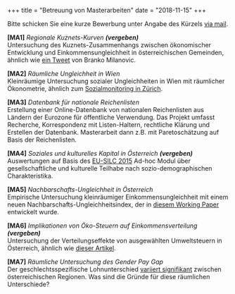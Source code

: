 +++
title = "Betreuung von Masterarbeiten"
date = "2018-11-15"
+++

Bitte schicken Sie eine kurze Bewerbung unter Angabe des Kürzels [via mail](mailto:mschnetz@wu.ac.at).

**[MA1]** *Regionale Kuznets-Kurven* ***(vergeben)***  
Untersuchung des Kuznets-Zusammenhangs zwischen ökonomischer Entwicklung und Einkommensungleichheit in österreichischen Gemeinden, ähnlich wie [ein Tweet](https://twitter.com/brankomilan/status/344504611253653504?lang=de) von Branko Milanovic.

**[MA2]** *Räumliche Ungleichheit in Wien*  
Kleinräumige Untersuchung sozialer Ungleichheiten in Wien mit räumlicher Ökonometrie, ähnlich zum [Sozialmonitoring in Zürich](https://www.stadt-zuerich.ch/prd/de/index/stadtentwicklung/gesellschaft-und-raum/entwicklung-wohnstadt-2/sozialraummonitoring/Sozialraummonitoring_2017.html).

**[MA3]** *Datenbank für nationale Reichenlisten*  
Erstellung einer Online-Datenbank von nationalen Reichenlisten aus Ländern der Eurozone für öffentliche Verwendung. Das Projekt umfasst Recherche, Korrespondenz mit Listen-Haltern, rechtliche Klärung und Erstellen der Datenbank. Masterarbeit dann z.B. mit Paretoschätzung auf Basis der Reichenlisten.

**[MA4]** *Soziales und kulturelles Kapital in Österreich* ***(vergeben)***  
 Auswertungen auf Basis des [EU-SILC 2015](http://www.statistik.at/web_de/frageboegen/private_haushalte/eu_silc/index.html) Ad-hoc Modul über gesellschaftliche und kulturelle Teilhabe nach sozio-demographischen Charakteristika.

**[MA5]** *Nachbarschafts-Ungleichheit in Österreich*  
Empirische Untersuchung kleinräumiger Einkommensungleichheit mit einem neuen Nachbarschafts-Ungleichheitsindex, der in [diesem Working Paper](http://www.ecineq.org/milano/WP/ECINEQ2018-477.pdf) entwickelt wurde.

**[MA6]** *Implikationen von Öko-Steuern auf Einkommensverteilung* ***(vergeben)***  
Untersuchung der Verteilungseffekte von ausgewählten Umweltsteuern in Österreich, ähnlich wie [dieser Artikel](http://wug.akwien.at/WUG_Archiv/2011_37_1/2011_37_1_0069.pdf).

**[MA7]** *Räumliche Untersuchung des Gender Pay Gap*  
Der geschlechtsspezifische Lohnunterschied [variiert signifikant](https://twitter.com/matschnetzer/status/1053644752934055936) zwischen österreichischen Regionen. Was sind die Gründe für diese räumlichen Unterschiede?
